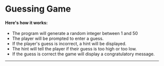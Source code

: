 # Guessing Game

#### Here's how it works:

- The program will generate a random integer between 1 and 50 
- The player will be prompted to enter a guess.
- If the player's guess is incorrect, a hint will be displayed.
- The hint will tell the player if their guess is too high or too low.
- If the guess is correct the game will display a congratulatory message. 

---
